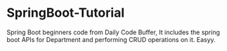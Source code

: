 # SpringBoot-Tutorial

Spring Boot beginners code from Daily Code Buffer, It includes the spring boot APIs for Department and performing CRUD operations on it. Easyy.
